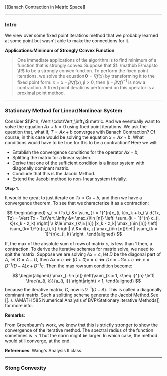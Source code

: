 [[Banach Contraction in Metric Space]]

---
### **Intro**

We view over some fixed point iterations method that we probably learned at some point but wasn't able to make the connections for it. 

**Applications:Minimum of Strongly Convex Function**

> One immediate applications of the algorithm is to find minimum of a function that is strongly convex. Suppose that $f: \mathbb E\mapsto \R$ to be a strongly convex function. To perform the fixed point iterations, we solve the equation $\mathbf 0 = \nabla f(x)$ by transforming it to the fixed point form: $x = x - \beta \nabla f(x), \beta > 0$, then $(I - \beta \nabla f)^{-1}$ is now a contraction. A fixed point iterations performed on this operator is a proximal point method. 


---
### **Stationary Method for Linear/Nonlinear System**

Consider $(\R^n, \Vert \cdot\Vert_\infty)$ metric. And we eventually want to solve the equation $Ax + b = 0$ using fixed point iterations. We ask the question that, what if, $T=Ax + b$ converges with Banach Contraction? Of course, in this case would be solving the equation $x = Ax + b$. What conditions would have to be true for this to be a contraction? Here we will: 
- Establish the convergence conditions for the operator $Ax + b$, 
- Splitting the matrix for a linear system. 
- Derive that one of the sufficient condition is a linear system with diagonally dominant matrix. 
- Conclude that this is the Jacobi Method. 
- Extend the Jacobi method to non-linear system trivially. 

**Step 1**: 

It would be great to just iterate on $Tx = Cx + b$, and then we have a convergence theorem. To see that we characterize it as a contraction: 

$$
\begin{aligned}
    y_i := (Tx)_i &= \sum_{ i = 1}^{n}c_{i, k}x_k + b_i
    \\
    d(Tx, Tz) = \Vert Tx - Tz\Vert_\infty &= \max_{i\in [n]} 
    \left|
        \sum_{k = 1}^{n} c_{i, k}(x_k - z_k)
    \right|
    \\
    &\le \max_{k\in [n]} |x_k - z_k|
    \max_{i\in [n]} \left|
        \sum_{k= 1}^{n}c_{i, k}
    \right|
    \\
    &= d(x, z) \max_{i\in [n]}\left|
        \sum_{k = 1}^{n}c_{i, k}
    \right|, 
\end{aligned}
$$

If, the max of the absolute sum of rows of matrix $c$, is less than 1 then, a contraction. To derive the iterative schemes for matrix solve, we need to spit the matrix. Suppose we are solving $Ax = c$, let $D$ be the diagonal part of $A$, let $G = A - D$, then $Ax = c \iff (D + G)x = c \iff Dx = -Gx + c \iff x = D^{-1}(D - A)x + D^{-1}c$. Then the max row sum condition become: 

$$
\begin{aligned}
    \max_{i \in [n]} 
    \left(\sum_{k = 1, k\neq i}^{n} \left|
        \frac{a_{i, k}}{a_{i, i}}
    \right|\right) < 1, 
\end{aligned}
$$
because the iterative matrix, $C$, now is $D^{-1}(D - A)$. This is called a diagonally dominant matrix. Such a splitting scheme generate the Jacobi Method.See [[../../AMATH 585 Numerical Analysis of BVP/Stationary Iterative Methods]] for more info. 

**Remarks**: 

From Greenbaum's work, we know that this is strictly stronger to show the convergence of the iterative method. The spectral radius of the function sometimes is $< 1$ but the norm might be larger. In which case, the method would still converge, at the end. 

**References**: Wang's Analysis II class. 


---
### **Stong Convexity**


